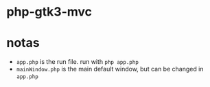 # php-gtk3-mvc


# notas

- `app.php` is the run file. run with `php app.php`
- `mainWindow.php` is the main default window, but can be changed in `app.php`
